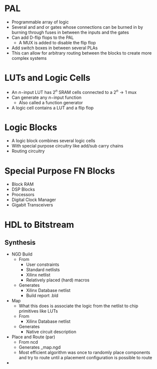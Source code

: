 # PAL


- Programmable array of logic
- Several and and or gates whose connections can be burned in by burning through fuses in between the inputs and the gates
- Can add D-flip flops to the PAL
	- A MUX is added to disable the flip flop
- Add switch boxes in between several PLAs
- This can allow for arbitrary routing between the blocks to create more complex systems
# LUTs and Logic Cells
- An $n-$input LUT has $2^{n}$ SRAM cells connected to a $2^{n}\to1$ mux
- Can generate any $n-$input function
	- Also called a function generator
- A logic cell contains a LUT and a flip flop
# Logic Blocks
- A logic block combines several logic cells
- With special purpose circuitry like add/sub carry chains
- Routing circuitry
# Special Purpose FN Blocks
- Block RAM
- DSP Blocks
- Processors
- Digital Clock Manager
- Gigabit Transceivers

# HDL to Bitstream
## Synthesis
- NGD Build
	- From
		- User constraints
		- Standard netlists
		- Xilinx netlist
		- Relatively placed (hard) macros
	- Generates
		- Xilinx Database netlist 
		- Build report .bld
- Map
	- What this does is associate the logic from the netlist to chip primitives like LUTs
	- From
		- Xilinx Database netlist 
	- Generates
		- Native circuit description
- Place and Route (par)
	- From ncd
	- Generates \_map.ngd
	- Most efficient algorithm was once to randomly place components and try to route until a placement configuration is possible to route
- 